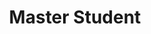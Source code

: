 ---
layout: person
name: "Wen Dong"
image: "/assets/people/dongwen.jpg"  
title: "Master Student" 
category: "Student" 
links: 
  - link: "wdong@smail.nju.edu.cn"
    icon: "email" 
---